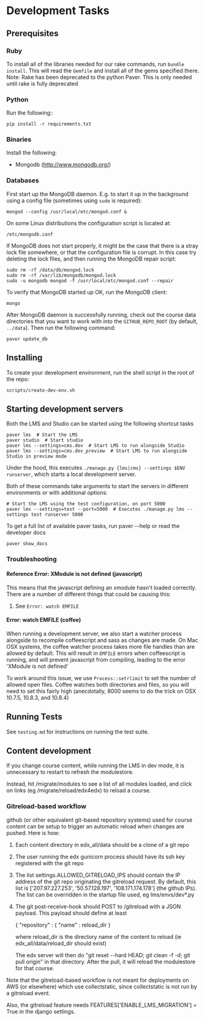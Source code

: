 # Development Tasks

## Prerequisites

### Ruby

To install all of the libraries needed for our rake commands, run `bundle install`.
This will read the `Gemfile` and install all of the gems specified there.
Note: Rake has been deprecated to the python Paver. This is only needed until rake is fully deprecated

### Python

Run the following::

    pip install -r requirements.txt

### Binaries

Install the following:

* Mongodb (http://www.mongodb.org/)

### Databases

First start up the MongoDB daemon. E.g. to start it up in the background
using a config file (sometimes using `sudo` is required):

    mongod --config /usr/local/etc/mongod.conf &

On some Linux distributions the configuration script is located at:

    /etc/mongodb.conf

If MongoDB does not start properly, it might be the case that there is a stray
lock file somewhere, or that the configuration file is corrupt. In this case
try deleting the lock files, and then running the MongoDB repair script:

    sudo rm -rf /data/db/mongod.lock
    sudo rm -rf /var/lib/mongodb/mongod.lock
    sudo -u mongodb mongod -f /usr/local/etc/mongod.conf --repair

To verify that MongoDB started up OK, run the MongoDB client:

    mongo

After MongoDB daemon is successfully running, check out the course data
directories that you want to work with into the `GITHUB_REPO_ROOT` (by default,
`../data`). Then run the following command:

    paver update_db

## Installing

To create your development environment, run the shell script in the root of
the repo:

    scripts/create-dev-env.sh


## Starting development servers

Both the LMS and Studio can be started using the following shortcut tasks

    paver lms  # Start the LMS
    paver studio  # Start studio
    paver lms --settings=cms.dev  # Start LMS to run alongside Studio
    paver lms --settings=cms.dev_preview  # Start LMS to run alongside Studio in preview mode

Under the hood, this executes `./manage.py {lms|cms} --settings $ENV runserver`,
which starts a local development server.

Both of these commands take arguments to start the servers in different environments
or with additional options:

    # Start the LMS using the test configuration, on port 5000
    paver lms --settings=test --port=5000  # Executes ./manage.py lms --settings test runserver 5000

To get a full list of available paver tasks, run paver --help or read the developer docs

    paver show_docs

### Troubleshooting

#### Reference Error: XModule is not defined (javascript)
This means that the javascript defining an xmodule hasn't loaded correctly. There are a number
of different things that could be causing this:

1. See `Error: watch EMFILE`

#### Error: watch EMFILE (coffee)
When running a development server, we also start a watcher process alongside to recompile coffeescript
and sass as changes are made. On Mac OSX systems, the coffee watcher process takes more file handles
than are allowed by default. This will result in `EMFILE` errors when coffeescript is running, and
will prevent javascript from compiling, leading to the error 'XModule is not defined'

To work around this issue, we use `Process::setrlimit` to set the number of allowed open files.
Coffee watches both directories and files, so you will need to set this fairly high (anecdotally,
8000 seems to do the trick on OSX 10.7.5, 10.8.3, and 10.8.4)


## Running Tests

See `testing.md` for instructions on running the test suite.

## Content development

If you change course content, while running the LMS in dev mode, it is unnecessary to restart to refresh the modulestore.

Instead, hit /migrate/modules to see a list of all modules loaded, and click on links (eg /migrate/reload/edx4edx) to reload a course.

### Gitreload-based workflow

github (or other equivalent git-based repository systems) used for
course content can be setup to trigger an automatic reload when changes are pushed.  Here is how:

1. Each content directory in edx_all/data should be a clone of a git repo

2. The user running the edx gunicorn process should have its ssh key registered with the git repo

3. The list settings.ALLOWED_GITRELOAD_IPS should contain the IP address of the git repo originating the gitreload request.
    By default, this list is ['207.97.227.253', '50.57.128.197', '108.171.174.178'] (the github IPs).
    The list can be overridden in the startup file used, eg lms/envs/dev*.py

4. The git post-receive-hook should POST to /gitreload with a JSON payload.  This payload should define at least

   { "repository" : { "name" : reload_dir }

    where reload_dir is the directory name of the content to reload (ie edx_all/data/reload_dir should exist)

    The edx server will then do "git reset --hard HEAD; git clean -f -d; git pull origin" in that directory.  After the pull,
    it will reload the modulestore for that course.

Note that the gitreload-based workflow is not meant for deployments on AWS (or elsewhere) which use collectstatic, since collectstatic is not run by a gitreload event.

Also, the gitreload feature needs FEATURES['ENABLE_LMS_MIGRATION'] = True in the django settings.

